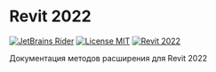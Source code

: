 # Revit 2022

[![JetBrains Rider](https://img.shields.io/badge/JetBrains-Rider-blue.svg)](https://www.jetbrains.com/rider)
[![License MIT](https://img.shields.io/badge/License-MIT-blue.svg)](https://en.wikipedia.org/wiki/MIT_License)
[![Revit 2022](https://img.shields.io/badge/Revit-2022-blue.svg)](https://www.autodesk.com/products/revit/overview)

Документация методов расширения для Revit 2022